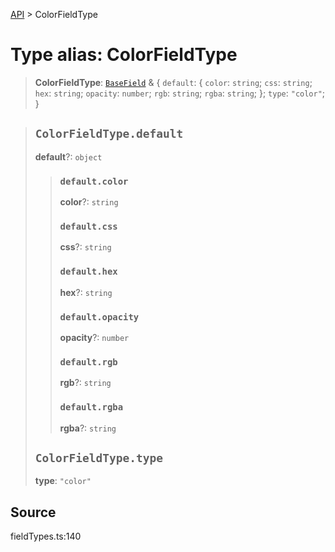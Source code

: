 [API](../index.md) > ColorFieldType

# Type alias: ColorFieldType

> **ColorFieldType**: [`BaseField`](type-alias.BaseField.md) & \{
  `default`: \{
    `color`: `string`;
    `css`: `string`;
    `hex`: `string`;
    `opacity`: `number`;
    `rgb`: `string`;
    `rgba`: `string`;
  };
  `type`: `"color"`;
 }

> ## `ColorFieldType.default`
>
> **default**?: `object`
>
> > ### `default.color`
> >
> > **color**?: `string`
> >
> > ### `default.css`
> >
> > **css**?: `string`
> >
> > ### `default.hex`
> >
> > **hex**?: `string`
> >
> > ### `default.opacity`
> >
> > **opacity**?: `number`
> >
> > ### `default.rgb`
> >
> > **rgb**?: `string`
> >
> > ### `default.rgba`
> >
> > **rgba**?: `string`
> >
> >
>
> ## `ColorFieldType.type`
>
> **type**: `"color"`
>
>

## Source

fieldTypes.ts:140
